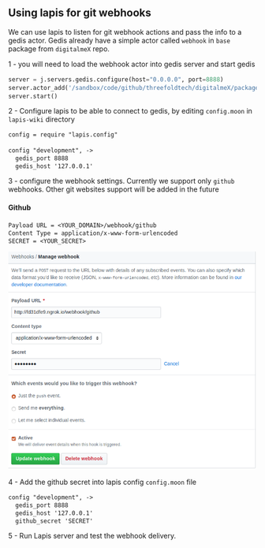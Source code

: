 ## Using lapis for git webhooks


We can use lapis to listen for git webhook actions and pass the info to a gedis actor.
Gedis already have a simple actor called `webhook` in `base` package from `digitalmeX` repo.

1 - you will need to load the webhook actor into gedis server and start gedis
```python
server = j.servers.gedis.configure(host="0.0.0.0", port=8888)
server.actor_add('/sandbox/code/github/threefoldtech/digitalmeX/packages/system/base/actors/webhook.py')
server.start()
```

2 - Configure lapis to be able to connect to gedis, by editing `config.moon` in `lapis-wiki` directory

```
config = require "lapis.config"

config "development", ->
  gedis_port 8888
  gedis_host '127.0.0.1'
```

3 - configure the webhook settings. Currently we support only `github` webhooks. Other git websites support will be added in the future
 
#### Github
```
Payload URL = <YOUR_DOMAIN>/webhook/github
Content Type = application/x-www-form-urlencoded
SECRET = <YOUR_SECRET> 
```
![Github](images/github.png)

4 - Add the github secret into lapis config `config.moon` file
```
config "development", ->
  gedis_port 8888
  gedis_host '127.0.0.1'
  github_secret 'SECRET'
```

5 - Run Lapis server and test the webhook delivery.
